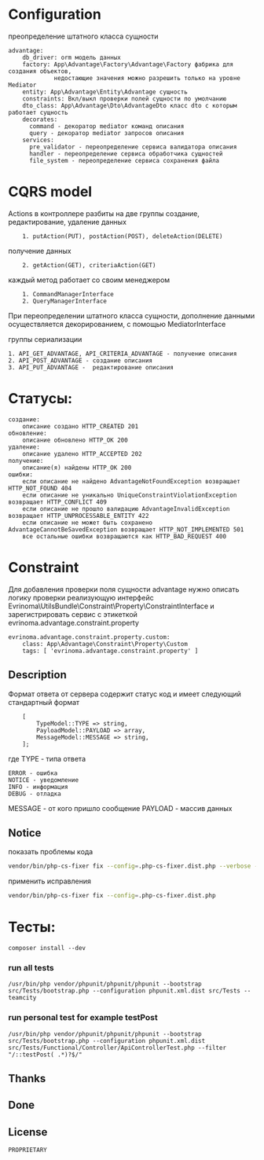# Configuration

преопределение штатного класса сущности

    advantage:
        db_driver: orm модель данных
        factory: App\Advantage\Factory\Advantage\Factory фабрика для создания объектов,
                 недостающие значения можно разрешить только на уровне Mediator
        entity: App\Advantage\Entity\Advantage сущность
        constraints: Вкл/выкл проверки полей сущности по умолчанию 
        dto_class: App\Advantage\Dto\AdvantageDto класс dto с которым работает сущность
        decorates:
          command - декоратор mediator команд описания
          query - декоратор mediator запросов описания
        services:
          pre_validator - переопределение сервиса валидатора описания
          handler - переопределение сервиса обработчика сущностей
          file_system - переопределение сервиса сохранения файла

# CQRS model

Actions в контроллере разбиты на две группы
создание, редактирование, удаление данных

        1. putAction(PUT), postAction(POST), deleteAction(DELETE)
получение данных

        2. getAction(GET), criteriaAction(GET)

каждый метод работает со своим менеджером

        1. CommandManagerInterface
        2. QueryManagerInterface

При переопределении штатного класса сущности, дополнение данными осуществляется декорированием, с помощью MediatorInterface


группы  сериализации

    1. API_GET_ADVANTAGE, API_CRITERIA_ADVANTAGE - получение описания
    2. API_POST_ADVANTAGE - создание описания
    3. API_PUT_ADVANTAGE -  редактирование описания

# Статусы:

    создание:
        описание создано HTTP_CREATED 201
    обновление:
        описание обновлено HTTP_OK 200
    удаление:
        описание удалено HTTP_ACCEPTED 202
    получение:
        описание(я) найдены HTTP_OK 200
    ошибки:
        если описание не найдено AdvantageNotFoundException возвращает HTTP_NOT_FOUND 404
        если описание не уникально UniqueConstraintViolationException возвращает HTTP_CONFLICT 409
        если описание не прошло валидацию AdvantageInvalidException возвращает HTTP_UNPROCESSABLE_ENTITY 422
        если описание не может быть сохранено AdvantageCannotBeSavedException возвращает HTTP_NOT_IMPLEMENTED 501
        все остальные ошибки возвращаются как HTTP_BAD_REQUEST 400

# Constraint

Для добавления проверки поля сущности advantage нужно описать логику проверки реализующую интерфейс Evrinoma\UtilsBundle\Constraint\Property\ConstraintInterface и зарегистрировать сервис с этикеткой evrinoma.advantage.constraint.property

    evrinoma.advantage.constraint.property.custom:
        class: App\Advantage\Constraint\Property\Custom
        tags: [ 'evrinoma.advantage.constraint.property' ]

## Description
Формат ответа от сервера содержит статус код и имеет следующий стандартный формат
```text
    [
        TypeModel::TYPE => string,
        PayloadModel::PAYLOAD => array,
        MessageModel::MESSAGE => string,
    ];
```
где
TYPE - типа ответа

    ERROR - ошибка
    NOTICE - уведомление
    INFO - информация
    DEBUG - отладка

MESSAGE - от кого пришло сообщение
PAYLOAD - массив данных

## Notice

показать проблемы кода

```bash
vendor/bin/php-cs-fixer fix --config=.php-cs-fixer.dist.php --verbose --diff --dry-run
```

применить исправления

```bash
vendor/bin/php-cs-fixer fix --config=.php-cs-fixer.dist.php
```

# Тесты:

    composer install --dev

### run all tests

    /usr/bin/php vendor/phpunit/phpunit/phpunit --bootstrap src/Tests/bootstrap.php --configuration phpunit.xml.dist src/Tests --teamcity

### run personal test for example testPost

    /usr/bin/php vendor/phpunit/phpunit/phpunit --bootstrap src/Tests/bootstrap.php --configuration phpunit.xml.dist src/Tests/Functional/Controller/ApiControllerTest.php --filter "/::testPost( .*)?$/" 

## Thanks

## Done

## License
    PROPRIETARY
   
